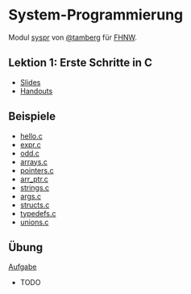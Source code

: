 # System-Programmierung
Modul [syspr]( https://www.fhnw.ch/de/studium/module/6008081) von [@tamberg](https://twitter.com/tamberg) für [FHNW](https://www.fhnw.ch/).

## Lektion 1: Erste Schritte in C
- [Slides](http://www.tamberg.org/fhnw/2018/Syspr01ErsteSchritteInC.pdf)
- [Handouts](http://www.tamberg.org/fhnw/2018/Syspr01ErsteSchritteInCHandout.pdf)

## Beispiele
- [hello.c](hello.c)
- [expr.c](expr.c)
- [odd.c](odd.c)
- [arrays.c](arrays.c)
- [pointers.c](pointers.c)
- [arr_ptr.c](arr_ptr.c)
- [strings.c](strings.c)
- [args.c](args.c)
- [structs.c](structs.c)
- [typedefs.c](typedefs.c)
- [unions.c](unions.c)

## Übung
[Aufgabe]()
- TODO